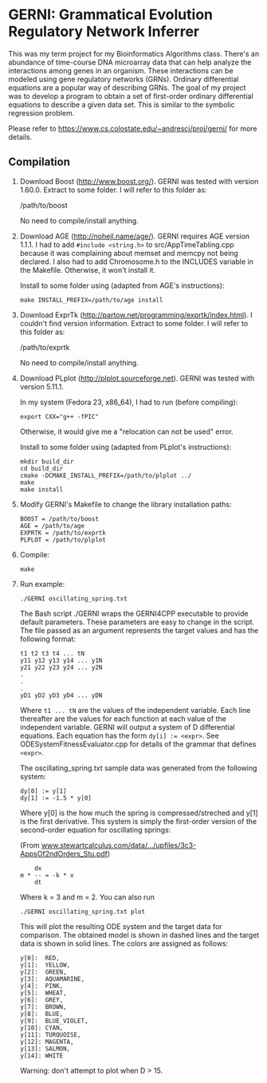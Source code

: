 # GERNI: Grammatical Evolution Regulatory Network Inferrer

This was my term project for my Bioinformatics Algorithms class. There's an abundance of time-course DNA microarray data that can help analyze the interactions among genes in an organism. These interactions can be modeled using gene regulatory networks (GRNs). Ordinary differential equations are a popular way of describing GRNs. The goal of my project was to develop a program to obtain a set of first-order ordinary differential equations to describe a given data set. This is similar to the symbolic regression problem.

Please refer to https://www.cs.colostate.edu/~andrescj/proj/gerni/ for more details.

## Compilation

1. Download Boost (http://www.boost.org/). GERNI was tested with version 1.60.0. Extract to some folder. I will refer to this folder as:

   /path/to/boost

   No need to compile/install anything.

2. Download AGE (http://nohejl.name/age/). GERNI requires AGE version 1.1.1. I had to add `#include <string.h>` to src/AppTimeTabling.cpp because it was complaining about memset and memcpy not being declared. I also had to add Chromosome.h to the INCLUDES variable in the Makefile. Otherwise, it won't install it.

   Install to some folder using (adapted from AGE's instructions):

   `make INSTALL_PREFIX=/path/to/age install`

3. Download ExprTk (http://partow.net/programming/exprtk/index.html). I couldn't find version information. Extract to some folder. I will refer to this folder as:

   /path/to/exprtk

   No need to compile/install anything.

4. Download PLplot (http://plplot.sourceforge.net). GERNI was tested with version 5.11.1.

   In my system (Fedora 23, x86_64), I had to run (before compiling):

   `export CXX="g++ -fPIC"`

   Otherwise, it would give me a "relocation can not be used" error.
   
   Install to some folder using (adapted from PLplot's instructions):

   ```
   mkdir build_dir
   cd build_dir
   cmake -DCMAKE_INSTALL_PREFIX=/path/to/plplot ../
   make
   make install
   ```
   
5. Modify GERNI's Makefile to change the library installation paths:

   ```
   BOOST = /path/to/boost
   AGE = /path/to/age
   EXPRTK = /path/to/exprtk
   PLPLOT = /path/to/plplot
   ```

6. Compile:

   `make`

7. Run example:

   `./GERNI oscillating_spring.txt`
   
   The Bash script ./GERNI wraps the GERNI4CPP executable to provide default parameters. These parameters are easy to change in the script. The file passed as an argument represents the target values and has the following format:
   
   ```
   t1 t2 t3 t4 ... tN
   y11 y12 y13 y14 ... y1N
   y21 y22 y23 y24 ... y2N
   .
   .
   .
   yD1 yD2 yD3 yD4 ... yDN
   ```
   
   Where `t1 ... tN` are the values of the independent variable. Each line thereafter are the values for each function at each value of the independent variable. GERNI will output a system of D differential equations. Each equation has the form `dy[i] := <expr>`. See ODESystemFitnessEvaluator.cpp for details of the grammar that defines `<expr>`.
   
   The oscillating_spring.txt sample data was generated from the following system:
   
   ```
   dy[0] := y[1]
   dy[1] := -1.5 * y[0]
   ```
   
   Where y[0] is the how much the spring is compressed/streched and y[1] is the first derivative. This system is simply the first-order version of the second-order equation for oscillating springs:
   
   (From www.stewartcalculus.com/data/.../upfiles/3c3-AppsOf2ndOrders_Stu.pdf)
   
   ```
       dx
   m * -- = -k * x
       dt
   ```
   
   Where k = 3 and m = 2. You can also run
   
   `./GERNI oscillating_spring.txt plot`
   
   This will plot the resulting ODE system and the target data for comparison. The obtained model is shown in dashed lines and the target data is shown in solid lines. The colors are assigned as follows:
   
   ```
   y[0]:  RED,
   y[1]:  YELLOW,
   y[2]:  GREEN,
   y[3]:  AQUAMARINE,
   y[4]:  PINK,
   y[5]:  WHEAT,
   y[6]:  GREY,
   y[7]:  BROWN,
   y[8]:  BLUE,
   y[9]:  BLUE_VIOLET,
   y[10]: CYAN,
   y[11]: TURQUOISE,
   y[12]: MAGENTA,
   y[13]: SALMON,
   y[14]: WHITE
   ```
   
   Warning: don't attempt to plot when D > 15.
